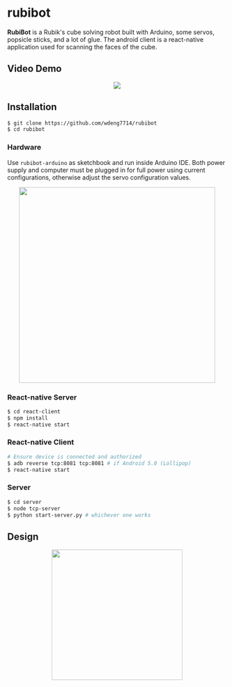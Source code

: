 # rubibot
**RubiBot** is a Rubik's cube solving robot built with Arduino, some servos, popsicle sticks, and a lot of glue. The android client is a react-native application used for scanning the faces of the cube.

## Video Demo
<p align="center">
  <a href="https://youtu.be/0IE1nfNaYXA">
  <img src = "http://img.youtube.com/vi/0IE1nfNaYXA/0.jpg"/>
  </a>
</p>

## Installation

```bash
$ git clone https://github.com/wdeng7714/rubibot
$ cd rubibot
```
### Hardware
Use ```rubibot-arduino``` as sketchbook and run inside Arduino IDE. Both power supply and computer must be plugged in for full power using current configurations, otherwise adjust the servo configuration values.
<p align="center">
  <img src="img/schematics.png" height=450px/>
</p>

### React-native Server
```bash
$ cd react-client
$ npm install
$ react-native start
```

### React-native Client
```bash
# Ensure device is connected and authorized
$ adb reverse tcp:8081 tcp:8081 # if Android 5.0 (Lollipop)
$ react-native start
```

### Server
```bash
$ cd server
$ node tcp-server
$ python start-server.py # whichever one works
```

## Design
<p align="center">
  <img src="img/rubibot.jpg" height=300px/>
</p>
